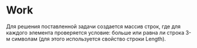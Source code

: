 # Work
Для решения поставленной задачи создается массив строк, где для каждого элемента проверяется условие: больше или равна ли строка 3-м символам (для этого используется свойство строки Length). 



